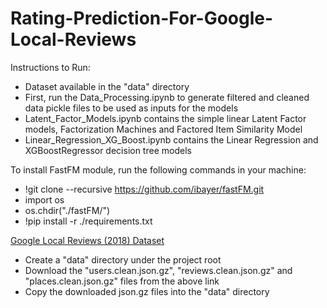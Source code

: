 # Rating-Prediction-For-Google-Local-Reviews

Instructions to Run:
- Dataset available in the "data" directory
- First, run the Data_Processing.ipynb to generate filtered and cleaned data pickle files to be used as inputs for the models
- Latent_Factor_Models.ipynb contains the simple linear Latent Factor models, Factorization Machines and Factored Item Similarity Model
- Linear_Regression_XG_Boost.ipynb contains the Linear Regression and XGBoostRegressor decision tree models

To install FastFM module, run the following commands in your machine:
- !git clone --recursive https://github.com/ibayer/fastFM.git
- import os
- os.chdir("./fastFM/")
- !pip install -r ./requirements.txt

[Google Local Reviews (2018) Dataset](https://cseweb.ucsd.edu/~jmcauley/datasets.html#:~:text=Google%20Local%20Reviews%20(2018))
- Create a "data" directory under the project root
- Download the "users.clean.json.gz", "reviews.clean.json.gz" and "places.clean.json.gz" files from the above link
- Copy the downloaded json.gz files into the "data" directory

